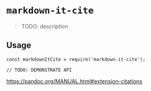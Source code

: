 # `markdown-it-cite`

> TODO: description

## Usage

```
const markdownItCite = require('markdown-it-cite');

// TODO: DEMONSTRATE API
```
https://pandoc.org/MANUAL.html#extension-citations